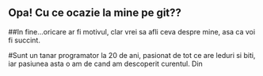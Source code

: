 ## Opa! Cu ce ocazie la mine pe git??
##In fine...oricare ar fi motivul, clar vrei sa afli ceva despre mine, asa ca voi fi succint.

#Sunt un tanar programator la 20 de ani, pasionat de tot ce are leduri si biti, iar pasiunea asta o am de cand am descoperit curentul.
Din 


<!--
**sebisincari/sebisincari** is a ✨ _special_ ✨ repository because its `README.md` (this file) appears on your GitHub profile.

Here are some ideas to get you started:

- 🔭 I’m currently working on ...
- 🌱 I’m currently learning ...
- 👯 I’m looking to collaborate on ...
- 🤔 I’m looking for help with ...
- 💬 Ask me about ...
- 📫 How to reach me: ...
- 😄 Pronouns: ...
- ⚡ Fun fact: ...
-->
